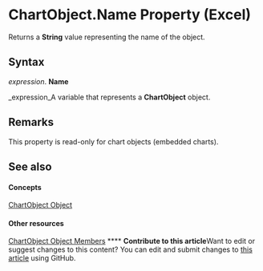 
# ChartObject.Name Property (Excel)

Returns a  **String** value representing the name of the object.


## Syntax

 _expression_. **Name**

 _expression_A variable that represents a  **ChartObject** object.


## Remarks

This property is read-only for chart objects (embedded charts).


## See also


#### Concepts


 [ChartObject Object](b546e6f2-7ac6-2dea-eba2-f98f68f3df65.md)
#### Other resources


 [ChartObject Object Members](b53f82f3-1144-b471-cacc-28bbbc493eba.md)
****   **Contribute to this article**Want to edit or suggest changes to this content? You can edit and submit changes to  [this article](https://github.com/jhershey00/VBA_Excel_Test/OpenXMLCon/articles/3da85312-f508-499a-6799-c1e15e2259a0.md) using GitHub.

